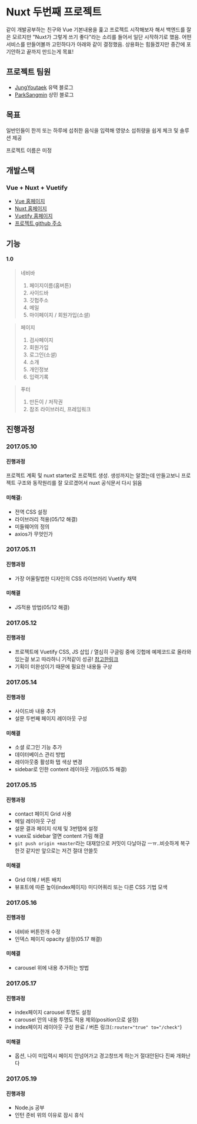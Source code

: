 # Nuxt 두번째 프로젝트

같이 개발공부하는 친구와 Vue 기본내용을 훑고 프로젝트 시작해보자 해서 백엔드를 잘은 모르지만 "Nuxt가 그렇게 쓰기 좋다"라는 소리를 들어서 일단 시작하기로 했음.
어떤 서비스를 만들어볼까 고민하다가 아래와 같이 결정했음. 상용화는 힘들겠지만 중간에 포기안하고 끝까지 만드는게 목표!

## 프로젝트 팀원
- [JungYoutaek](http://takeuu.tistory.com) 유택 블로그
- [ParkSangmin](http://Sangminnn.tistory.com) 상민 블로그

## 목표

일반인들이 한끼 또는 하루에 섭취한 음식을 입력해 영양소 섭취량을 쉽게 체크 및 솔루션 제공

프로젝트 이름은 미정

## 개발스택

### Vue + Nuxt + Vuetify

- [Vue 홈페이지](https://kr.vuejs.org/)
- [Nuxt 홈페이지](https://ko.nuxtjs.org/)
- [Vuetify 홈페이지](https://vuetifyjs.com/)
- [프로젝트 github 주소](https://github.com/JungYouTaek/nuxt-practice)

## 기능

#### 1.0
> 네비바
> 1. 페이지이름(홈버튼)
> 2. 사이드바
> 3. 깃헙주소
> 4. 메일
> 5. 마이페이지 / 회원가입(소셜)

> 페이지
> 1. 검사페이지
> 2. 회원가입
> 3. 로그인(소셜)
> 4. 소개
> 5. 개인정보
> 6. 입력기록

> 푸터
> 1. 만든이 / 저작권
> 2. 참조 라이브러리, 프레임워크

## 진행과정

### 2017.05.10

#### 진행과정
프로젝트 계획 및 nuxt starter로 프로젝트 생성.
생성까지는 알겠는데 만들고보니 프로젝트 구조와 동작원리를 잘 모르겠어서 nuxt 공식문서 다시 읽음

#### 미해결: 
- 전역 CSS 설정
- 라이브러리 적용(05/12 해결)
- 미들웨어의 정의
- axios가 무엇인가

### 2017.05.11

#### 진행과정
- 가장 어울릴법한 디자인의 CSS 라이브러리 Vuetify 채택

#### 미해결
- JS적용 방법(05/12 해결)

### 2017.05.12

#### 진행과정
- 프로젝트에 Vuetify CSS, JS 삽입 / 열심히 구글링 중에 깃헙에 예제코드로 올라와 있는걸 보고 따라하니 기적같이 성공! [참고한링크](https://github.com/nuxt/nuxt.js/pull/384/files)
- 기획이 미완성이기 때문에 필요한 내용들 구상

### 2017.05.14

#### 진행과정
- 사이드바 내용 추가
- 설문 두번째 페이지 레이아웃 구성

#### 미해결
- 소셜 로그인 기능 추가
- 데이터베이스 관리 방법
- 레이아웃중 활성화 탭 색상 변경
- sidebar로 인한 content 레이아웃 가림(05.15 해결)

### 2017.05.15

#### 진행과정
- contact 페이지 Grid 사용
- 메일 레이아웃 구성
- 설문 결과 페이지 삭제 및 3번탭에 설정
- vuex로 sidebar 열면 content 가림 해결
- `git push origin +master`라는 대재앙으로 커밋이 다날아감 ㅡㅠ..비슷하게 복구한것 같지만 앞으로는 저건 절대 안쓸듯

#### 미해결
- Grid 이해 / 버튼 배치
- 뷰포트에 따른 높이(index페이지) 미디어쿼리 또는 다른 CSS 기법 모색

### 2017.05.16

#### 진헹과정
- 네비바 버튼한개 수정
- 인덱스 페이지 opacity 설정(05.17 해결)

#### 미헤결
- carousel 위에 내용 추가하는 방법

### 2017.05.17

#### 진행과정
- index페이지 carousel 투명도 설정
- carousel 안의 내용 투명도 적용 제외(position으로 설정)
- index페이지 레이아웃 구성 완료 / 버튼 링크(`:router="true" to="/check"`)

#### 미해결
- 옵션, 나이 미입력시 페이지 안넘어가고 경고창뜨게 하는거 절대안된다 진짜 개화난다


### 2017.05.19

#### 진행과정
- Node.js 공부
- 인턴 준비
위의 이유로 잠시 휴식
